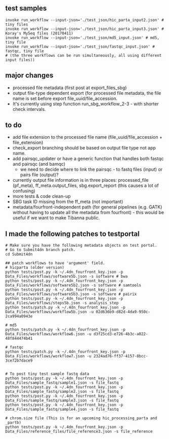 ## test samples
```
invoke run_workflow --input-json='./test_json/hic_parta_input2.json' # tiny files
invoke run_workflow --input-json='./test_json/hic_parta_input3.json' # Koray's MySeq files (20170411)
invoke run_workflow --input-json='./test_json/md5_input.json' # md5, tiny file
invoke run_workflow --input-json='./test_json/fastqc_input.json' # fastqc, tiny file
# (the three workflows can be run simultaneously, all using different input files))
```

## major changes
* processed file metadata (first post at export_files_sbg)
* output file-type dependent export (for processed file metadata, the file name is set before export file_uuid/file_accession.
* It's currently using step function run_sbg_workflow_2-3 - with shorter check intervals.

## to do
* add file extension to the processed file name (file_uuid/file_accession + file_extension)
* check_export branching should be based on output file type not app name.
* add pairsqc_updater or have a generic function that handles both fastqc and pairsqc (and bamqc)
    * we need to decide where to link the pairsqc - to fastq files (input) or pairs file (output)? 
* currently output file information is in three places: processed_file (pf_meta), ff_meta.output_files, sbg.export_report (this causes a lot of confusing)
* more tests & code clean-up
* SBG task ID missing from the ff_meta (not important)
* metadata/fourfront-independent path (for general pipelines (e.g. GATK) without having to update all the metadata from fourfront) - this would be useful if we want to make Tibanna public.

## I made the following patches to testportal

```
# Make sure you have the following metadata objects on test portal.
# Go to Submit4dn branch patch.
cd Submit4dn

## patch workflows to have 'argument' field.
# hicparta (older version)
python tests/post.py -k ~/.4dn_fourfront_key.json -p Data_Files/workflows/software5b.json -s software # bwa
python tests/post.py -k ~/.4dn_fourfront_key.json -p Data_Files/workflows/software5b2.json -s software # samtools
python tests/post.py -k ~/.4dn_fourfront_key.json -p Data_Files/workflows/software5b3.json -s software # pairix
python tests/post.py -k ~/.4dn_fourfront_key.json -p Data_Files/workflows/steps5b.json -s analysis_step
python tests/patch.py -k ~/.4dn_fourfront_key.json -p Data_Files/workflows/workflow5b.json -u 02d636b9-d82d-4da9-950c-2ca994a0943e

# md5
python tests/patch.py -k ~/.4dn_fourfront_key.json -p Data_Files/workflows/workflow6.json -u d3f25cd3-e726-4b3c-a022-48f844474b41

# fastqc
python tests/patch.py -k ~/.4dn_fourfront_key.json -p Data_Files/workflows/workflow7.json -u 2324ad76-ff37-4157-8bcc-3ce72b7dace9


# To post tiny test sample fastq data
python tests/post.py -k ~/.4dn_fourfront_key.json -p Data_Files/sample_fastq/sample1.json -s file_fastq
python tests/post.py -k ~/.4dn_fourfront_key.json -p Data_Files/sample_fastq/sample2.json -s file_fastq
python tests/post.py -k ~/.4dn_fourfront_key.json -p Data_Files/sample_fastq/sample3.json -s file_fastq
python tests/post.py -k ~/.4dn_fourfront_key.json -p Data_Files/sample_fastq/sample4.json -s file_fastq

# chrom.size file (This is for an upcoming hic_processing_parta and _partb)
python tests/post.py -k ~/.4dn_fourfront_key.json -p Data_Files/reference_files/file_reference3.json -s file_reference
```
